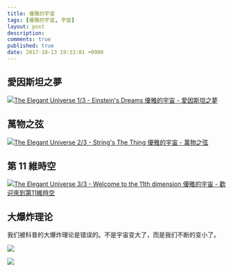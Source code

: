 ```yaml
---
title: 優雅的宇宙
tags: [優雅的宇宙, 宇宙]
layout: post
description:
comments: true
published: true
date: 2017-10-13 19:33:01 +0900
---
```


## 愛因斯坦之夢

[![The Elegant Universe 1/3 - Einstein's Dreams 優雅的宇宙 - 愛因斯坦之夢](https://img.youtube.com/vi/Ty80IrTTEuI/0.jpg)](https://www.youtube.com/watch?v=Ty80IrTTEuI)

## 萬物之弦

[![The Elegant Universe 2/3 - String's The Thing 優雅的宇宙 - 萬物之弦](https://img.youtube.com/vi/HXXUDFkCeLE/0.jpg)](https://www.youtube.com/watch?v=HXXUDFkCeLE)

## 第 11 維時空

[![The Elegant Universe 3/3 - Welcome to the 11th dimension 優雅的宇宙 - 歡迎來到第11維時空](https://img.youtube.com/vi/jgwiMYMdxo4/0.jpg)](https://www.youtube.com/watch?v=jgwiMYMdxo4)

## 大爆炸理论

我们被科普的大爆炸理论是错误的。不是宇宙变大了，而是我们不断的变小了。

[![](https://img.youtube.com/vi/CDJU9izBx1E/0.jpg)](https://www.youtube.com/watch?v=CDJU9izBx1E)

[![](https://img.youtube.com/vi/STvkb8Nm7sQ/0.jpg)](https://www.youtube.com/watch?v=STvkb8Nm7sQ)
